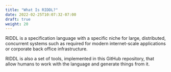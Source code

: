 ```yaml
---
title: "What Is RIDDL?"
date: 2022-02-25T10:07:32-07:00
draft: true
weight: 20
---
```


RIDDL is a specification language with a specific niche for large, distributed, 
concurrent systems such as required for modern internet-scale applications or
corporate back office infrastructure. 

RIDDL is also a set of tools, implemented in this GitHub repository, that allow
humans to work with the language and generate things from it. 

